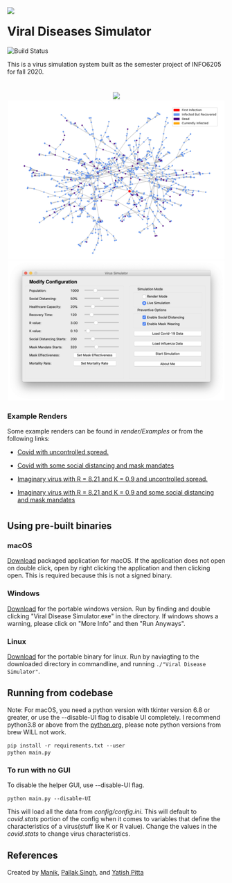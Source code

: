 <img align="left" src="https://i.imgur.com/dgN1Fnh.png" width=100>

# Viral Diseases Simulator

![Build Status](https://github.com/mnk400/virussim/workflows/Build%20Status/badge.svg)

This is a virus simulation system built as the semester project of INFO6205 for fall 2020.

#
<p align="center">
<img src="assets/example.gif" width=500>
<br>
<img src="assets/screenshot2.png" width=500>
<br>
<img  src="assets/screenshot.png" width=500>
</p>

### Example Renders

Some example renders can be found in *render/Examples* or from the following links:

- [Covid with uncontrolled spread.](https://thumbs.gfycat.com/GlassFluidGoldfinch-mobile.mp4)

- [Covid with some social distancing and mask mandates](https://thumbs.gfycat.com/MintyDependentGangesdolphin-mobile.mp4)

- [Imaginary virus with R = 8.21 and K = 0.9 and uncontrolled spread.](https://thumbs.gfycat.com/CompetentReadyAntarcticgiantpetrel-mobile.mp4)

- [Imaginary virus with R = 8.21 and K = 0.9 and some social distancing and mask mandates](https://thumbs.gfycat.com/FlawedWarlikeKitten-mobile.mp4)

#

## Using pre-built binaries
### macOS
[Download](https://github.com/mnk400/virussim/releases/) packaged application for macOS. If the application does not open on double click, open by right clicking the application and then clicking open. This is required because this is not a signed binary.

### Windows
[Download](https://github.com/mnk400/virussim/releases/) for the portable windows version. Run by finding and double clicking "Viral Disease Simulator.exe" in the directory. If windows shows a warning, please click on "More Info" and then "Run Anyways".

### Linux
[Download](https://github.com/mnk400/virussim/releases/) for the portable binary for linux. Run by naviagting to the downloaded directory in commandline, and running `./"Viral Disease Simulator"`.

## Running from codebase
Note: For macOS, you need a python version with tkinter version 6.8 or greater, or use the --disable-UI flag to disable UI completely. I recommend python3.8 or above from the [python.org](https://www.python.org/downloads/release/python-386/), please note python versions from brew WILL not work. 
```
pip install -r requirements.txt --user
python main.py
```
### To run with no GUI
To disable the helper GUI, use --disable-UI flag.
```
python main.py --disable-UI
```
This will load all the data from *config/config.ini*.  This will default to *covid.stats* portion of the config when it comes to variables that define the characteristics of a virus(stuff like K or R value). Change the values in the *covid.stats* to change virus characteristics.

## References
Created by [Manik](https://github.com/mnk400), [Pallak Singh](https://github.com/pally2409), and [Yatish Pitta](https://github.com/yatish1231)
